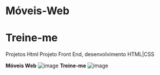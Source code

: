 # Móveis-Web
# Treine-me

Projetos Html 
Projeto Front End, desenvolvimento HTML|CSS

**Móveis Web**
![image](https://user-images.githubusercontent.com/70518715/219811997-5b04d37a-db4f-4e0a-b0db-5afd2927aa7e.png)
**Treine-me**
![image](https://user-images.githubusercontent.com/70518715/223722279-6b063868-d552-4717-8837-57501d7d64de.png)

